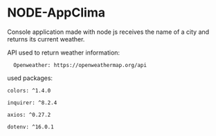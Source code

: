# NODE-AppClima

Console application made with node js receives the name of a city and returns its current weather.

API used to return weather information:

      Openweather: https://openweathermap.org/api

used packages:

    colors: ^1.4.0
    
    inquirer: ^8.2.4
    
    axios: ^0.27.2
    
    dotenv: ^16.0.1
      
      
